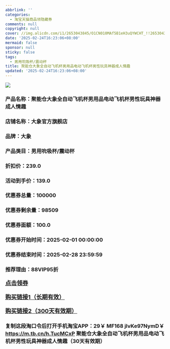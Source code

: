 ```yaml
---
abbrlink: ''
categories:
  - 淘宝天猫商品领隐藏券
comments: null
copyright: null
cover: //img.alicdn.com/i1/2653043845/O1CN010MAf5B1eH3uQYWCHT_!!2653043845.jpg
date: '2025-02-24T16:23:06+08:00'
mermaid: false
sponsor: null
sticky: false
tags:
  - 男用吮吸杯/震动杯
title: 聚能仓大象全自动飞机杯男用品电动飞机杯男性玩具神器成人情趣
updated: '2025-02-24T16:23:06+08:00'
--- 
```


![](//img.alicdn.com/i1/2653043845/O1CN010MAf5B1eH3uQYWCHT_!!2653043845.jpg)

### 产品名称：聚能仓大象全自动飞机杯男用品电动飞机杯男性玩具神器成人情趣
### 店铺名称：大象官方旗舰店
### 品牌：大象
### 产品类目：男用吮吸杯/震动杯
### 折扣价：239.0
### 活动到手价：139.0
### 优惠券总量：100000
### 优惠券剩余量：98509
### 优惠券面额：100.0
### 优惠券开始时间：2025-02-01 00:00:00	
### 优惠券结束时间：2025-02-28 23:59:59	
### 推荐理由：88VIP95折

<p style="font-size: 18px; font-weight: bold;">
  <a href="https://uland.taobao.com/coupon/edetail?e=DWVIuy8RPrylhHvvyUNXZfh8CuWt5YH5OVuOuRD5gLJMmdsrkidbOUV9IBA4kmjLBYJVd6Okn1tKKm2Hf%2BjpNTb0GayeNMlVfig9vNRURp%2BYw6dmrKA0vGbxsHe8QieMPf7Sc2L8juZyBOK%2B8KjzSuzY3MUSAX0G1TP3uC6T%2BzosMpwHRpzp4LEXBNMJ3Bgqhgr8R81GicAlu5YUwV9IDuPSKbjYps2d%2FaCLdcK273d2zd2RTvx3HPIMOwskfAdfUm5wfp01WpirP8R82Zr%2BoHRDQD5v3f0ErsFDoLmnZwJXpHzOSCAcKCCfN2Py17lTbhcQpH5PSfeyHVvYwF84GiUzVkkdwsIm&traceId=216624f717406354773041765d1300&union_lens=lensId%3AOPT%401740635477%40213e9574_0def_19545f596fd_db87%4001%40eyJmbG9vcklkIjo3MzM1NH0ie" target="_blank">点击领券</a>
</p>
<p style="font-size: 18px; font-weight: bold;">
  <a href="https://s.click.taobao.com/t?e=m%3D2%26s%3DqNKD7Hacl1tw4vFB6t2Z2ueEDrYVVa64K7Vc7tFgwiHjf2vlNIV67pNS5Qpp3aDuFfrEfJ4hp2r3ID%2FV1RqsF4wnCJeELi4I%2FIEn%2BS1IjHAB0ghlTd7WlZVm%2FOAUUFw71qrpxiwMoCNxc1AtbZGVS3wEaw8FZPxv1w5KmVNLxKgLZMqoQW%2BfuB6GmlJyRiVTvYuG9kywNUG8qXU1wly3G1J1sDnwjLPfUb0uHYN70Q61t7F02ysB7DzOJXhFlnaSSjAXZ6NbBjWPgysBSxHfUOXVLEPDWL24%2FufIeaShmLu9ImN2mNU%2BwZCyOdCEhZ08xgxdTc00KD8%3D" target="_blank">购买链接1（长期有效）</a>
</p>
<p style="font-size: 18px; font-weight: bold;">
  <a href="https://s.click.taobao.com/NWwGyNs" target="_blank">购买链接2（300天有效期）</a>
</p>

### 复制这段淘口令后打开手机淘宝APP：29￥ MF168 jIvKe97NymD￥ https://m.tb.cn/h.TucMCxP  聚能仓大象全自动飞机杯男用品电动飞机杯男性玩具神器成人情趣（30天有效期）
